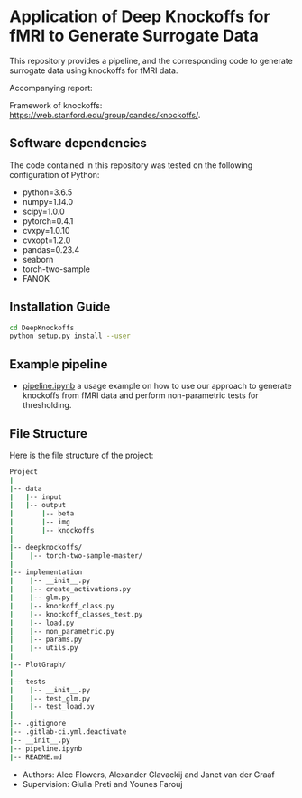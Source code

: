 Application of Deep Knockoffs for fMRI to Generate Surrogate Data
======================================================================

This repository provides a pipeline, and the corresponding code to generate surrogate data using knockoffs for fMRI data.

Accompanying report: 

Framework of knockoffs: https://web.stanford.edu/group/candes/knockoffs/.

## Software dependencies

The code contained in this repository was tested on the following configuration of Python:

- python=3.6.5
- numpy=1.14.0
- scipy=1.0.0
- pytorch=0.4.1
- cvxpy=1.0.10
- cvxopt=1.2.0
- pandas=0.23.4
- seaborn
- torch-two-sample
- FANOK

## Installation Guide

```bash
cd DeepKnockoffs
python setup.py install --user
```

## Example pipeline

 - [pipeline.ipynb](pipeline.ipynb) a usage example on how to use our approach to generate knockoffs from fMRI data and perform non-parametric tests for thresholding.


## File Structure
Here is the file structure of the project: 
```bash
Project
|
|-- data
|   |-- input
|   |-- output
|       |-- beta
|       |-- img
|       |-- knockoffs
|
|-- deepknockoffs/
|    |-- torch-two-sample-master/
|
|-- implementation
|    |-- __init__.py
|    |-- create_activations.py
|    |-- glm.py
|    |-- knockoff_class.py
|    |-- knockoff_classes_test.py
|    |-- load.py
|    |-- non_parametric.py
|    |-- params.py
|    |-- utils.py 
|
|-- PlotGraph/
|
|-- tests
|    |-- __init__.py
|    |-- test_glm.py
|    |-- test_load.py
|
|-- .gitignore
|-- .gitlab-ci.yml.deactivate
|-- __init__.py
|-- pipeline.ipynb
|-- README.md
```

- Authors: Alec Flowers, Alexander Glavackij and Janet van der Graaf
- Supervision: Giulia Preti and Younes Farouj

